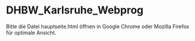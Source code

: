 # DHBW_Karlsruhe_Webprog
Bitte die Datei hauptseite.html öffnen in Google Chrome oder Mozilla Firefox für optimale Ansicht. 
